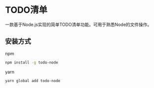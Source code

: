 # TODO清单

一款基于Node.js实现的简单TODO清单功能。可用于熟悉Node的文件操作。

## 安装方式

npm
```bash
npm install -g todo-node
```

yarn 
```bash
yarn global add todo-node
```